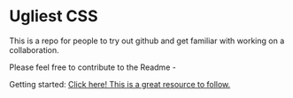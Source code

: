 # Ugliest CSS

This is a repo for people to try out github and get familiar with working on a collaboration.

Please feel free to contribute to the Readme - 

Getting started:
[Click here! This is a great resource to follow.](http://kbroman.org/github_tutorial/pages/fork.html)

